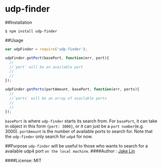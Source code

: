 # udp-finder

##Installation
```
$ npm install udp-finder
```
##Usage
```js
var udpFinder = require('udp-finder');

udpFinder.getPort(basePort, function(err, port){
  //
  //`port` will be an available port
  //
  //
});

udpFinder.getPorts(portAmount, basePort, function(err, ports){
  //
  //`ports` will be an array of available ports 
  //
  //
});

```

`basePort` is where `udp-finder` starts its search from.
For `basePort`, it can take in object in this form `{port: 3000}`, or it can just be a `port number`(e.g. 3000).
`portAmount` is the number of available ports to search for.
Note that the `udp-finder` only search for `udp4` for now.

##Purpose
`udp-finder` will be useful to those who wants to search for a available udp4 port `on the local machine`.
####Author : [Jake Lin](https://github.com/sparkhair)

####License: MIT
